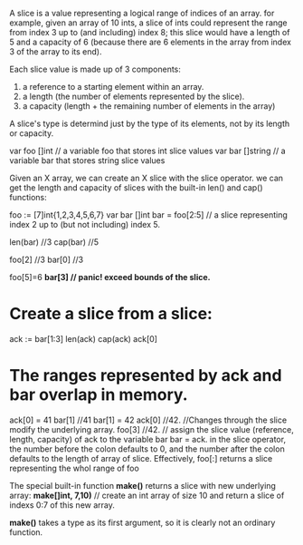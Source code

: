 A slice is a value representing a logical range of indices of an array. for example, given an array of 10 ints, a slice of ints could represent the range from index 3 up to (and including) index 8; this slice would have a length of 5 and a capacity of 6 (because there are 6 elements in the array from index 3 of the array to its end).

Each slice value is made up of 3 components:
1. a reference to a starting element within an array.
2. a length (the number of elements represented by the slice).
3. a capacity (length + the remaining number of elements in the array)


A slice's type is determind just by the type of its elements, not by its length or capacity.

var foo []int              // a variable foo that stores int slice values
var bar []string           // a variable bar that stores string slice values

Given an X array, we can create an X slice with the slice operator. we can get the length and capacity of slices with the built-in len() and cap() functions:

foo := [7]int{1,2,3,4,5,6,7}
var bar []int
bar = foo[2:5]        // a slice representing index 2 up to (but not including) index 5.

len(bar)      //3
cap(bar)      //5


foo[2]      //3
bar[0]      //3

foo[5]=6
**bar[3]         // panic! exceed bounds of the slice.**

# Create a slice from a slice:
ack := bar[1:3]
len(ack)
cap(ack)
ack[0]


# The ranges represented by ack and bar overlap in memory.
ack[0] = 41
bar[1]                  //41
bar[1] = 42
ack[0]                  //42.
//Changes through the slice modify the underlying array.
foo[3]                  //42.
// assign the slice value (reference, length, capacity) of ack to the variable bar 
bar = ack.
in the slice operator, the number before the colon defaults to 0, and the number after the colon defaults to the length of array of slice. Effectively, foo[:] returns  a slice representing the whol range of foo

The special built-in function **make()** returns a slice with new underlying array:
**make[]int, 7,10)**              // create an int array of size 10 and return a slice of indexs 0:7 of this new array.

**make()** takes a type as its first argument, so it is clearly not an ordinary function.

